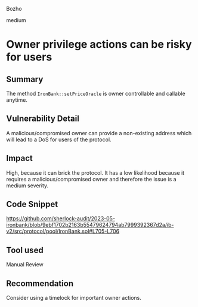 Bozho

medium

# Owner privilege actions can be risky for users

## Summary

The method `IronBank::setPriceOracle` is owner controllable and callable anytime. 

## Vulnerability Detail

A malicious/compromised owner can provide a non-existing address which will lead to a DoS for users of the protocol.

## Impact

High, because it can brick the protocol. It has a low likelihood because it requires a malicious/compromised owner and therefore the issue is a medium severity.

## Code Snippet

https://github.com/sherlock-audit/2023-05-ironbank/blob/9ebf1702b2163b55479624794ab7999392367d2a/ib-v2/src/protocol/pool/IronBank.sol#L705-L706

## Tool used

Manual Review

## Recommendation

Consider using a timelock for important owner actions.
